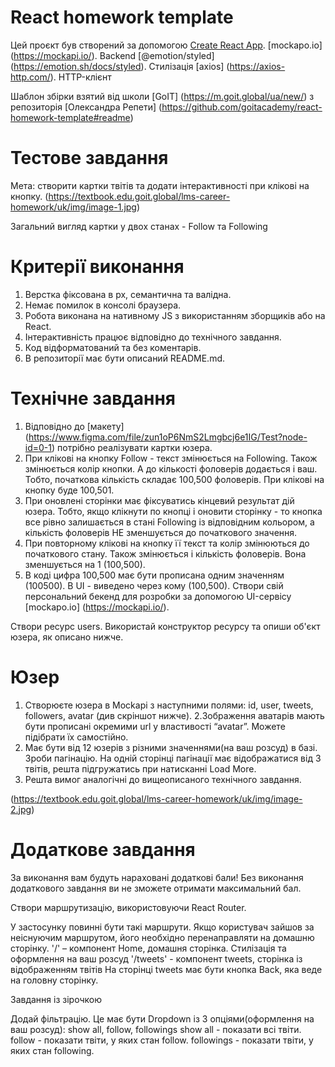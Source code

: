 # React homework template

Цей проєкт був створений за допомогою
[Create React App](https://github.com/facebook/create-react-app). [mockapo.io]
(https://mockapi.io/). Backend [@emotion/styled]
(https://emotion.sh/docs/styled). Стилізація [axios] (https://axios-http.com/).
HTTP-клієнт

Шаблон збірки взятий від школи [GoIT] (https://m.goit.global/ua/new/) з
репозиторія [Олександра Репети]
(https://github.com/goitacademy/react-homework-template#readme)

# Тестове завдання

Мета: створити картки твітів та додати інтерактивності при клікові на кнопку.
(https://textbook.edu.goit.global/lms-career-homework/uk/img/image-1.jpg)

Загальний вигляд картки у двох станах - Follow та Following

# Критерії виконання

1. Верстка фіксована в рх, семантична та валідна.
2. Немає помилок в консолі браузера.
3. Робота виконана на нативному JS з використанням зборщиків або на React.
4. Інтерактивність працює відповідно до технічного завдання.
5. Код відформатований та без коментарів.
6. В репозиторії має бути описаний README.md.

# Технічне завдання

1. Відповідно до [макету]
   (https://www.figma.com/file/zun1oP6NmS2Lmgbcj6e1IG/Test?node-id=0-1) потрібно
   реалізувати картки юзера.
2. При клікові на кнопку Follow - текст змінюється на Following. Також
   змінюється колір кнопки. А до кількості фоловерів додається і ваш. Тобто,
   початкова кількість складає 100,500 фоловерів. При клікові на кнопку буде
   100,501.
3. При оновлені сторінки має фіксуватись кінцевий результат дій юзера. Тобто,
   якщо клікнути по кнопці і оновити сторінку - то кнопка все рівно залишається
   в стані Following із відповідним кольором, а кількість фоловерів НЕ
   зменшується до початкового значення.
4. При повторному клікові на кнопку її текст та колір змінюються до початкового
   стану. Також змінюється і кількість фоловерів. Вона зменшується на 1
   (100,500).
5. В коді цифра 100,500 має бути прописана одним значенням (100500). В UI -
   виведено через кому (100,500). Створи свій персональний бекенд для розробки
   за допомогою UI-сервісу [mockapo.io] (https://mockapi.io/).

Створи ресурс users. Використай конструктор ресурсу та опиши об'єкт юзера, як
описано нижче.

# Юзер

1. Створюєте юзера в Mockapi з наступними полями: id, user, tweets, followers,
   avatar (див скріншот нижче). 2.Зображення аватарів мають бути прописані
   окремими url у властивості “avatar”. Можете підібрати їх самостійно.
2. Має бути від 12 юзерів з різними значеннями(на ваш розсуд) в базі. Зроби
   пагінацію. На одній сторінці пагінації має відображатися від 3 твітів, решта
   підгружатись при натисканні Load More.
3. Решта вимог аналогічні до вищеописаного технічного завдання.

(https://textbook.edu.goit.global/lms-career-homework/uk/img/image-2.jpg)

# Додаткове завдання

За виконання вам будуть нараховані додаткові бали! Без виконання додаткового
завдання ви не зможете отримати максимальний бал.

Створи маршрутизацію, використовуючи React Router.

У застосунку повинні бути такі маршрути. Якщо користувач зайшов за неіснуючим
маршрутом, його необхідно перенаправляти на домашню сторінку. '/' – компонент
Home, домашня сторінка. Стилізація та оформлення на ваш розсуд '/tweets' -
компонент tweets, сторінка із відображенням твітів На сторінці tweets має бути
кнопка Back, яка веде на головну сторінку.

Завдання із зірочкою

Додай фільтрацію. Це має бути Dropdown із 3 опціями(оформлення на ваш розсуд):
show all, follow, followings show all - показати всі твіти. follow - показати
твіти, у яких стан follow. followings - показати твіти, у яких стан following.
